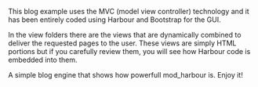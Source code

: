This blog example uses the MVC (model view controller) technology and it has been entirely coded using Harbour and Bootstrap for the GUI.

In the view folders there are the views that are dynamically combined to deliver the requested pages to the user.
These views are simply HTML portions but if you carefully review them, you will see how Harbour code is embedded into them.

A simple blog engine that shows how powerfull mod_harbour is. Enjoy it!
